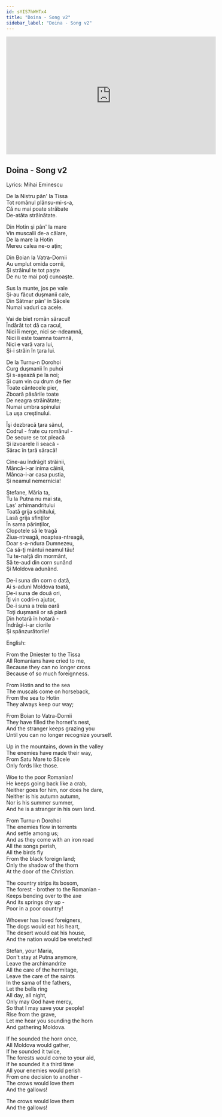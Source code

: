 ```yaml
---
id: sYIS7hWHTx4
title: "Doina - Song v2"
sidebar_label: "Doina - Song v2"
---
```


<div class="video-float-container">
  <iframe
    width="560"
    height="315"
    src="https://www.youtube.com/embed/sYIS7hWHTx4"
    title="YouTube video player"
    frameborder="0"
    allow="accelerometer; autoplay; clipboard-write; encrypted-media; gyroscope; picture-in-picture; web-share"
    referrerpolicy="strict-origin-when-cross-origin"
    allowfullscreen
  ></iframe>
</div>

## Doina - Song v2

Lyrics: Mihai Eminescu

De la Nistru pân' la Tissa  
Tot românul plânsu-mi-s-a,  
Că nu mai poate străbate  
De-atâta străinătate.

Din Hotin şi pân' la mare  
Vin muscalii de-a călare,  
De la mare la Hotin  
Mereu calea ne-o aţin;

Din Boian la Vatra-Dornii  
Au umplut omida cornii,  
Şi străinul te tot paşte  
De nu te mai poţi cunoaşte.

Sus la munte, jos pe vale  
Şi-au făcut duşmanii cale,  
Din Sătmar pân' în Săcele  
Numai vaduri ca acele.

Vai de biet român săracul!  
Îndărăt tot dă ca racul,  
Nici îi merge, nici se-ndeamnă,  
Nici îi este toamna toamnă,  
Nici e vară vara lui,  
Şi-i străin în ţara lui.

De la Turnu-n Dorohoi  
Curg duşmanii în puhoi  
Şi s-aşează pe la noi;  
Şi cum vin cu drum de fier  
Toate cântecele pier,  
Zboară păsările toate  
De neagra străinătate;  
Numai umbra spinului  
La uşa creştinului.

Îşi dezbracă ţara sânul,  
Codrul - frate cu românul -  
De secure se tot pleacă  
Şi izvoarele îi seacă -  
Sărac în ţară săracă!

  
Cine-au îndrăgit străinii,  
Mâncă-i-ar inima câinii,  
Mânca-i-ar casa pustia,  
Şi neamul nemernicia!

Ştefane, Măria ta,  
Tu la Putna nu mai sta,  
Las' arhimandritului  
Toată grija schitului,  
Lasă grija sfinţilor  
În sama părinţilor,  
Clopotele să le tragă  
Ziua-ntreagă, noaptea-ntreagă,  
Doar s-a-ndura Dumnezeu,  
Ca să-ţi mântui neamul tău!  
Tu te-nalţă din mormânt,  
Să te-aud din corn sunând  
Şi Moldova adunând.

De-i suna din corn o dată,  
Ai s-aduni Moldova toată,  
De-i suna de două ori,  
Îţi vin codri-n ajutor,  
De-i suna a treia oară  
Toţi duşmanii or să piară  
Din hotară în hotară -  
Îndrăgi-i-ar ciorile  
Şi spânzurătorile!

English:

From the Dniester to the Tissa  
All Romanians have cried to me,  
Because they can no longer cross  
Because of so much foreignness.

From Hotin and to the sea  
The muscals come on horseback,  
From the sea to Hotin  
They always keep our way;

From Boian to Vatra-Dornii  
They have filled the hornet's nest,  
And the stranger keeps grazing you  
Until you can no longer recognize yourself.

Up in the mountains, down in the valley  
The enemies have made their way,  
From Satu Mare to Săcele  
Only fords like those.

Woe to the poor Romanian!  
He keeps going back like a crab,  
Neither goes for him, nor does he dare,  
Neither is his autumn autumn,  
Nor is his summer summer,  
And he is a stranger in his own land.

From Turnu-n Dorohoi  
The enemies flow in torrents  
And settle among us;  
And as they come with an iron road  
All the songs perish,  
All the birds fly  
From the black foreign land;  
Only the shadow of the thorn  
At the door of the Christian.

The country strips its bosom,  
The forest - brother to the Romanian -  
Keeps bending over to the axe  
And its springs dry up -  
Poor in a poor country!

Whoever has loved foreigners,  
The dogs would eat his heart,  
The desert would eat his house,  
And the nation would be wretched!

Stefan, your Maria,  
Don't stay at Putna anymore,  
Leave the archimandrite  
All the care of the hermitage,  
Leave the care of the saints  
In the sama of the fathers,  
Let the bells ring  
All day, all night,  
Only may God have mercy,  
So that I may save your people!  
Rise from the grave,  
Let me hear you sounding the horn  
And gathering Moldova.

If he sounded the horn once,  
All Moldova would gather,  
If he sounded it twice,  
The forests would come to your aid,  
If he sounded it a third time  
All your enemies would perish  
From one decision to another -  
The crows would love them  
And the gallows!

The crows would love them  
And the gallows!
